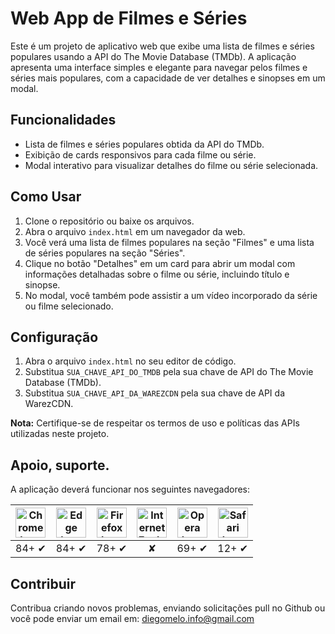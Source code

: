 # Web App de Filmes e Séries

Este é um projeto de aplicativo web que exibe uma lista de filmes e séries populares usando a API do The Movie Database (TMDb). A aplicação apresenta uma interface simples e elegante para navegar pelos filmes e séries mais populares, com a capacidade de ver detalhes e sinopses em um modal.

## Funcionalidades

- Lista de filmes e séries populares obtida da API do TMDb.
- Exibição de cards responsivos para cada filme ou série.
- Modal interativo para visualizar detalhes do filme ou série selecionada.

## Como Usar

1. Clone o repositório ou baixe os arquivos.
2. Abra o arquivo `index.html` em um navegador da web.
3. Você verá uma lista de filmes populares na seção "Filmes" e uma lista de séries populares na seção "Séries".
4. Clique no botão "Detalhes" em um card para abrir um modal com informações detalhadas sobre o filme ou série, incluindo título e sinopse.
5. No modal, você também pode assistir a um vídeo incorporado da série ou filme selecionado.

## Configuração

1. Abra o arquivo `index.html` no seu editor de código.
2. Substitua `SUA_CHAVE_API_DO_TMDB` pela sua chave de API do The Movie Database (TMDb).
3. Substitua `SUA_CHAVE_API_DA_WAREZCDN` pela sua chave de API da WarezCDN.

**Nota:** Certifique-se de respeitar os termos de uso e políticas das APIs utilizadas neste projeto.

## Apoio, suporte.
A aplicação deverá funcionar nos seguintes navegadores:

| <img src="https://clipboardjs.com/assets/images/chrome.png" width="48px" height="48px" alt="Chrome logo"> | <img src="https://clipboardjs.com/assets/images/edge.png" width="48px" height="48px" alt="Edge logo"> | <img src="https://clipboardjs.com/assets/images/firefox.png" width="48px" height="48px" alt="Firefox logo"> | <img src="https://clipboardjs.com/assets/images/ie.png" width="48px" height="48px" alt="Internet Explorer logo"> | <img src="https://clipboardjs.com/assets/images/opera.png" width="48px" height="48px" alt="Opera logo"> | <img src="https://clipboardjs.com/assets/images/safari.png" width="48px" height="48px" alt="Safari logo"> |
|:---:|:---:|:---:|:---:|:---:|:---:|
| 84+ ✔ | 84+ ✔ | 78+ ✔ | ✘ | 69+ ✔ | 12+ ✔ |

## Contribuir
Contribua criando novos problemas, enviando solicitações pull no Github ou você pode enviar um email em:
diegomelo.info@gmail.com
